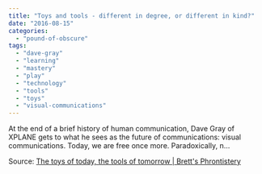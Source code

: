 ```yaml
---
title: "Toys and tools - different in degree, or different in kind?"
date: "2016-08-15"
categories: 
  - "pound-of-obscure"
tags: 
  - "dave-gray"
  - "learning"
  - "mastery"
  - "play"
  - "technology"
  - "tools"
  - "toys"
  - "visual-communications"
---
```


At the end of a brief history of human communication, Dave Gray of XPLANE gets to what he sees as the future of communications: visual communications. Today, we are free once more. Paradoxically, n…

Source: [The toys of today, the tools of tomorrow | Brett's Phrontistery](https://gbrettmiller.com/2008/04/30/the-toys-of-today-the-tools-of-tomorrow/)
